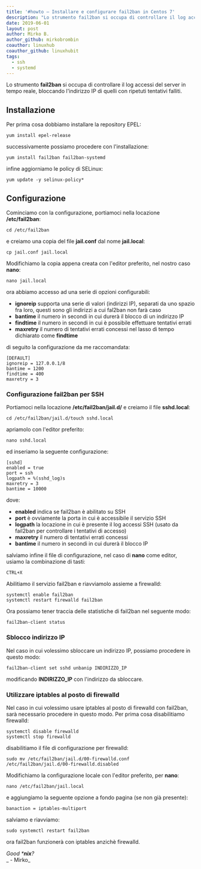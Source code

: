 ```yaml
---
title: '#howto – Installare e configurare fail2ban in Centos 7'
description: "Lo strumento fail2ban si occupa di controllare il log accessi del server in tempo reale, bloccando l'indirizzo IP di quelli con ripetuti tentativi falliti.."
date: 2019-06-01
layout: post
author: Mirko B.
author_github: mirkobrombin
coauthor: linuxhub
coauthor_github: linuxhubit
tags:
  - ssh  
  - systemd
---
```

Lo strumento **fail2ban** si occupa di controllare il log accessi del server in tempo reale, bloccando l'indirizzo IP di quelli con ripetuti tentativi falliti.

## Installazione

Per prima cosa dobbiamo installare la repository EPEL:

    yum install epel-release

successivamente possiamo procedere con l'installazione:

    yum install fail2ban fail2ban-systemd

infine aggiorniamo le policy di SELinux:

    yum update -y selinux-policy*

## Configurazione

Cominciamo con la configurazione, portiamoci nella locazione **/etc/fail2ban**:

    cd /etc/fail2ban

e creiamo una copia del file **jail.conf** dal nome **jail.local**:

    cp jail.conf jail.local

Modifichiamo la copia appena creata con l'editor preferito, nel nostro caso **nano**:

    nano jail.local

ora abbiamo accesso ad una serie di opzioni configurabili:

*   **ignoreip** supporta una serie di valori (indirizzi IP), separati da uno spazio fra loro, questi sono gli indirizzi a cui fal2ban non farà caso
*   **bantime** il numero in secondi in cui durerà il blocco di un indirizzo IP
*   **findtime** il numero in secondi in cui è possibile effettuare tentativi errati
*   **maxretry** il numero di tentativi errati concessi nel lasso di tempo dichiarato come **findtime**

di seguito la configurazione da me raccomandata:

    [DEFAULT]
    ignoreip = 127.0.0.1/8
    bantime = 1200
    findtime = 400
    maxretry = 3

### Configurazione fail2ban per SSH

Portiamoci nella locazione **/etc/fail2ban/jail.d/** e creiamo il file **sshd.local**:

    cd /etc/fail2ban/jail.d/touch sshd.local

apriamolo con l'editor preferito:

    nano sshd.local

ed inseriamo la seguente configurazione:

    [sshd]
    enabled = true
    port = ssh
    logpath = %(sshd_log)s
    maxretry = 3
    bantime = 10000

dove:

*   **enabled** indica se fail2ban è abilitato su SSH
*   **port** è ovviamente la porta in cui è accessibile il servizio SSH
*   **logpath** la locazione in cui è presente il log accessi SSH (usato da fail2ban per controllare i tentativi di accesso)
*   **maxretry** il numero di tentativi errati concessi
*   **bantime** il numero in secondi in cui durerà il blocco IP

salviamo infine il file di configurazione, nel caso di **nano** come editor, usiamo la combinazione di tasti:

    CTRL+X

Abilitiamo il servizio fail2ban e riavviamolo assieme a firewalld:

    systemctl enable fail2ban
    systemctl restart firewalld fail2ban

Ora possiamo tener traccia delle statistiche di fail2ban nel seguente modo:

    fail2ban-client status

### Sblocco indirizzo IP

Nel caso in cui volessimo sbloccare un indirizzo IP, possiamo procedere in questo modo:

    fail2ban-client set sshd unbanip INDIRIZZO_IP

modificando **INDIRIZZO_IP** con l'indirizzo da sbloccare.

### Utilizzare iptables al posto di firewalld

Nel caso in cui volessimo usare iptables al posto di firewalld con fail2ban, sarà necessario procedere in questo modo. Per prima cosa disabilitiamo firewalld:

    systemctl disable firewalld
    systemctl stop firewalld

disabilitiamo il file di configurazione per firewalld:

    sudo mv /etc/fail2ban/jail.d/00-firewalld.conf /etc/fail2ban/jail.d/00-firewalld.disabled

Modifichiamo la configurazione locale con l'editor preferito, per **nano**:

    nano /etc/fail2ban/jail.local

e aggiungiamo la seguente opzione a fondo pagina (se non già presente):

    banaction = iptables-multiport

salviamo e riavviamo:

    sudo systemctl restart fail2ban

ora fail2ban funzionerà con iptables anzichè firewalld.

_Good ***nix**?_  
_ - Mirko_